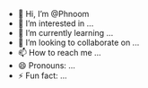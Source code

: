 - 👋 Hi, I’m @Phnoom
- 👀 I’m interested in ...
- 🌱 I’m currently learning ...
- 💞️ I’m looking to collaborate on ...
- 📫 How to reach me ...
- 😄 Pronouns: ...
- ⚡ Fun fact: ...

<!---
Phnoom/Phnoom is a ✨ special ✨ repository because its `README.md` (this file) appears on your GitHub profile.
You can click the Preview link to take a look at your changes.
--->
